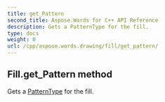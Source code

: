 ```yaml
---
title: get_Pattern
second_title: Aspose.Words for C++ API Reference
description: Gets a PatternType for the fill. 
type: docs
weight: 0
url: /cpp/aspose.words.drawing/fill/get_pattern/
---
```

## Fill.get_Pattern method


Gets a [PatternType](../patterntype/) for the fill.

